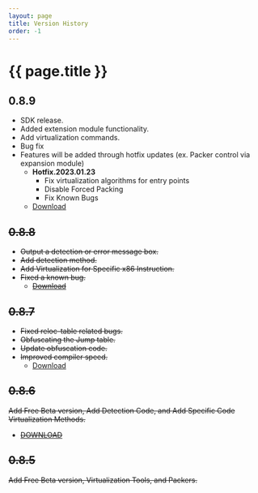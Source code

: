```yaml
---
layout: page
title: Version History
order: -1
---
```


# {{ page.title }}

0.8.9 
---
- SDK release. 
- Added extension module functionality. 
- Add virtualization commands. 
- Bug fix 
- Features will be added through hotfix updates (ex. Packer control via expansion module) 
  - **Hotfix.2023.01.23**
    - Fix virtualization algorithms for entry points
	- Disable Forced Packing
	- Fix Known Bugs
  - [Download](https://url.kr/xjvo2s) 

~~0.8.8~~
---
- ~~Output a detection or error message box.~~ 
- ~~Add detection method.~~ 
- ~~Add Virtualization for Specific x86 Instruction.~~ 
- ~~Fixed a known bug.~~ 
  - ~~[Download](https://url.kr/i5eap1)~~ 

~~0.8.7~~
---
- ~~Fixed reloc-table related bugs.~~ 
- ~~Obfuscating the Jump table.~~ 
- ~~Update obfuscation code.~~ 
- ~~Improved compiler speed.~~ 
  - [Download](https://url.kr/2e9r5g)

~~0.8.6~~
---
~~Add Free Beta version, Add Detection Code, and Add Specific Code Virtualization Methods.~~  
- ~~[DOWNLOAD](https://url.kr/y63wkf)~~  

~~0.8.5~~
---
~~Add Free Beta version, Virtualization Tools, and Packers.~~
